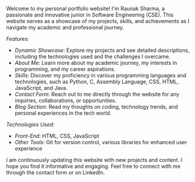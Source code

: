 Welcome to my personal portfolio website! I'm Raunak Sharma, a passionate and innovative junior in Software Engineering (CSE). This website serves as a showcase of my projects, skills, and achievements as I navigate my academic and professional journey.

*Features:*
- *Dynamic Showcase*: Explore my projects and see detailed descriptions, including the technologies used and the challenges I overcame.
- *About Me*: Learn more about my academic journey, my interests in programming, and my career aspirations.
- *Skills*: Discover my proficiency in various programming languages and technologies, such as Python, C, Assembly Language, CSS, HTML, JavaScript, and Java.
- *Contact Form*: Reach out to me directly through the website for any inquiries, collaborations, or opportunities.
- *Blog Section*: Read my thoughts on coding, technology trends, and personal experiences in the tech world.

*Technologies Used:*
- *Front-End*: HTML, CSS, JavaScript
- *Other Tools*: Git for version control, various libraries for enhanced user experience

I am continuously updating this website with new projects and content. I hope you find it informative and engaging. Feel free to connect with me through the contact form or on LinkedIn.
